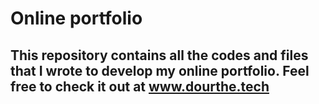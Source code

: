 # Online portfolio

## This repository contains all the codes and files that I wrote to develop my online portfolio. Feel free to check it out at www.dourthe.tech
